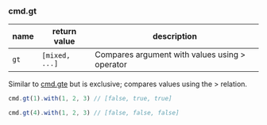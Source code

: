 ### cmd.gt

| name       | return value    | description   |
|------------|-----------------|---------------|
| `gt`       | `[mixed, ...]`  | Compares argument with values using > operator |

Similar to [cmd.gte](gte.md) but is exclusive; compares values using the > relation.

```js
cmd.gt(1).with(1, 2, 3) // [false, true, true]

cmd.gt(4).with(1, 2, 3) // [false, false, false]
```
